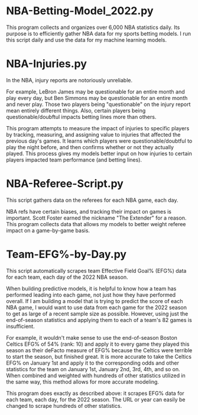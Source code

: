 # NBA-Betting-Model_2022.py
This program collects and organizes over 6,000 NBA statistics daily. Its purpose is to efficiently gather NBA data for my sports betting models. I run this script daily and use the data for my machine learning models.

# NBA-Injuries.py
In the NBA, injury reports are notoriously unreliable. 

For example, LeBron James may be questionable for an entire month and play every day, but Ben Simmons may be questionable for an entire month and never play. Those two players being "questionable" on the injury report mean entirely different things. Also, certain players being questionable/doubftul impacts betting lines more than others.

This program attempts to measure the impact of injuries to specific players by tracking, measuring, and assigning value to injuries that affected the previous day's games. It learns which players were questionable/doubtful to play the night before, and then confirms whether or not they actually played. This process gives my models better input on how injuries to certain players impacted team performance (and betting lines).

# NBA-Referee-Script.py
This script gathers data on the referees for each NBA game, each day.

NBA refs have certain biases, and tracking their impact on games is important. Scott Foster earned the nickname "The Extender" for a reason. This program collects data that allows my models to better weight referee impact on a game-by-game basis.

# Team-EFG%-by-Day.py
This script automatically scrapes team Effective Field Goal% (EFG%) data for each team, each day of the 2022 NBA season.

When building predictive models, it is helpful to know how a team has performed leading into each game, not just how they have performed overall. If I am building a model that is trying to predict the score of each NBA game, I would want to use data from each game for the 2022 season to get as large of a recent sample size as possible. However, using just the end-of-season statistics and applying them to each of a team's 82 games is insufficient.

For example, it wouldn't make sense to use the end-of-season Boston Celtics EFG% of 54% (rank: 10) and apply it to every game they played this season as their deFacto measure of EFG% because the Celtics were terrible to start the season, but finished great. It is more accurate to take the Celtics EFG% on January 1st and apply it to the corresponding odds and other statistics for the team on January 1st, January 2nd, 3rd, 4th, and so on. When combined and weighted with hundreds of other statistics utilized in the same way, this method allows for more accurate modeling.

This program does exactly as described above: it scrapes EFG% data for each team, each day, for the 2022 season. The URL or year can easily be changed to scrape hundreds of other statistics.
